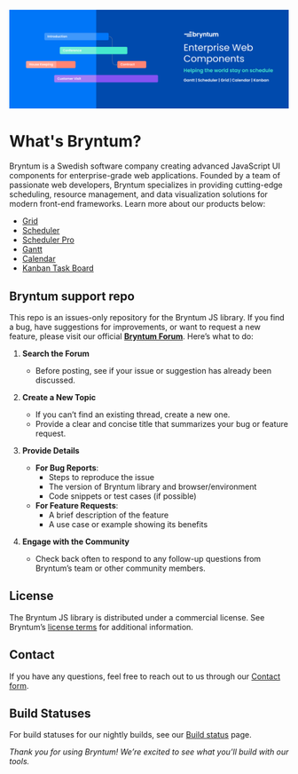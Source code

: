 ![Bryntum](./Github-header.png)

# What's Bryntum?

Bryntum is a Swedish software company creating advanced JavaScript UI components for enterprise-grade web applications. Founded by a team of passionate web developers, Bryntum specializes in providing cutting-edge scheduling, resource management, and data visualization solutions for modern front-end frameworks. Learn more about our products below:

* <a href="//bryntum.com/products/grid">Grid</a>
* <a href="//bryntum.com/products/scheduler">Scheduler</a>
* <a href="//bryntum.com/products/scheduler-pro">Scheduler Pro</a>
* <a href="//bryntum.com/products/gantt">Gantt</a>
* <a href="//bryntum.com/products/calendar">Calendar</a>
* <a href="//bryntum.com/products/taskboard">Kanban Task Board</a>

## Bryntum support repo
This repo is an issues-only repository for the Bryntum JS library. If you find a bug, have suggestions for improvements, or want to request a new feature, please visit our official **[Bryntum Forum](https://forum.bryntum.com/)**. Here’s what to do:

1. **Search the Forum**  
   - Before posting, see if your issue or suggestion has already been discussed.

2. **Create a New Topic**  
   - If you can’t find an existing thread, create a new one.  
   - Provide a clear and concise title that summarizes your bug or feature request.

3. **Provide Details**  
   - **For Bug Reports**:  
     - Steps to reproduce the issue  
     - The version of Bryntum library and browser/environment  
     - Code snippets or test cases (if possible)  
   - **For Feature Requests**:  
     - A brief description of the feature  
     - A use case or example showing its benefits

4. **Engage with the Community**  
   - Check back often to respond to any follow-up questions from Bryntum’s team or other community members. 

## License
The Bryntum JS library is distributed under a commercial license. See Bryntum’s [license terms](//bryntum.com/licensing/) for additional information.

## Contact
If you have any questions, feel free to reach out to us through our [Contact form](//bryntum.com/contact).

## Build Statuses

For build statuses for our nightly builds, see our [Build status](//dev.bryntum.com/teamcity) page.


_Thank you for using Bryntum! We’re excited to see what you’ll build with our tools._
